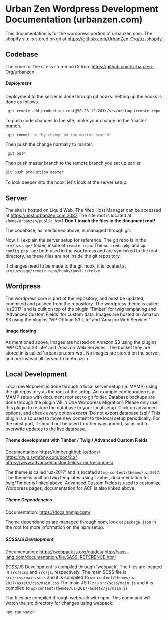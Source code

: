 # Urban Zen Wordpress Development Documentation (urbanzen.com)

This documentation is for the wordpress portion of urbanzen.com.
The shopify site is stored on git at https://github.com/UrbanZen-Org/uz-shopify.

## Codebase
The code for the site is stored on Github.
https://github.com/UrbanZen-Org/urbanzen

##### Deployment
 Deployment to the server is done through git hooks. 
 Setting up the hooks is done as follows.

```sh
 git remote add production root@50.28.12.201:/srv/uzstage/remote-repo
```
To push code changes to the site, make your change on the 'master' branch.

```sh
 git commit -m "My change on the master branch"
```
 Then push the change normally to master.
```sh
 git push
```
  Then push master branch to the remote branch you set up earlier.
 ```sh
 git push production master
 ```
 To look deeper into the hook, let's look at the server setup.
 
## Server
 The site is hosted on Liquid Web.
 The Web Host Manager can be accessed at https://host.urbanzen.com:2087
  The site root is located at ```/home/urbanzen/public_html```
  **Don't touch the files in the document root!**
  
  The codebase, as mentioned above, is managed through git.
  
  Now, I'll explain the server setup for reference.
  The git repo is in the ``` srv/uzstage/ ``` folder, inside of ``` remote-repo ```.
  The ``` mc-creds.php ``` and ```wp-config.php ``` are both used in the wordpress and are symlinked to the root directory, as these files are not inside the git repository.
  
  If changes need to be made to the git hook, it is located at ``` srv/uzstage/remote-repo/hooks/post-receive ```
  

 
## Wordpress
The wordpress core is part of the repository, and must be updated, commited and pushed from the repository.
The wordpress theme is called 'uz2017' and is built on top of the plugin 'Timber' for twig templating and 'Advanced Custom Fields' for custom data. Images are hosted on Amazon S3 using the plugins 'WP Offload S3 Lite' and 'Amazon Web Services'.

#### Image Hosting
 As mentioned above, images are hosted on Amazon S3 using the plugins 'WP Offload S3 Lite' and 'Amazon Web Services'.  The bucket they are stored in is called 'urbanzen.com-wp'.  No images are stored on the server, and are instead all served from Amazon.

## Local Development
Local development is done through a local server setup (ie. MAMP) using the git repository as the root of the setup.
An example configuration is a MAMP setup with document root set to git folder.
Database backups are done through the plugin 'All in One Wordpress Migration'. Please only use this plugin to restore the database to your local setup. Click on advanced options, and check every option *except* 'Do not export database (sql)'  This plugin is also used to move new content to the local setup periodically. For the most part, it should not be used to other way around, so as not to overwrite updates to the live database.

#### Theme development with Timber / Twig / Advanced Custom Fields
Documentation:
https://timber.github.io/docs/
https://twig.symfony.com/doc/2.x/
https://www.advancedcustomfields.com/resources/

The theme is called 'uz-2017' and is located at ``` wp-content/themes/uz-2017 ```.  The theme is built on twig templates using Timber, documentation for twig/Timber is linked above.
Advanced Custom Fields is used to customize Wordpress pages, documentation for ACF is also linked above.

##### Theme Dependencies
Documentation:
https://docs.npmjs.com/

Theme dependencies are managed through npm, look at ``` package.json ``` in the root for more information on the npm setup.

##### SCSS/JS Development
Documentation:
https://webpack.js.org/guides/
http://sass-lang.com/documentation/file.SASS_REFERENCE.html

SCSS/JS Development is compiled through 'webpack'. The files are located in ``` src/scss ``` and ``` src/js ```, respectively. 
The main SCSS file is ``` src/scss/main.scss ``` and it is compiled to ``` wp-content/themes/uz-2017/assets/css/main.css ```
The main JS file is ``` src/scss/main.js ``` and it is compiled to ``` wp-content/themes/uz-2017/assets/js/main.js ```

The files are compiled through webpack with npm.
This command will watch the src directory for changes using webpack:
``` sh
npm run watch
```
